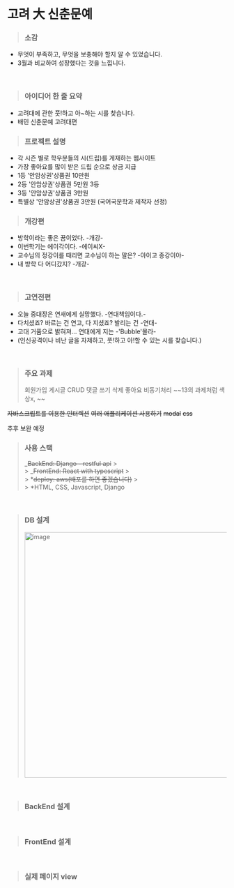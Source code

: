 # 고려 大 신춘문예

> ### 소감

- 무엇이 부족하고, 무엇을 보충해야 할지 알 수 있었습니다.
- 3월과 비교하여 성장했다는 것을 느낍니다.

<br/>

> ### 아이디어 한 줄 요약

- 고려대에 관한 풋!하고 아~하는 시를 찾습니다.
- 배민 신춘문예 고려대편
  <br/>

> ### 프로젝트 설명

- 각 시즌 별로 학우분들의 시(드립)를 게재하는 웹사이트
- 가장 좋아요를 많이 받은 드립 순으로 상금 지급
- 1등 '안암상권'상품권 10만원
- 2등 '안암상권'상품권 5만원 3등
- 3등 '안암상권'상품권 3만원
- 특별상 '안암상권'상품권 3만원 (국어국문학과 제작자 선정)

> ### 개강편

- 방학이라는 좋은 꿈이었다. -개강-
- 이번학기는 에이각이다. -에이씨X-
- 교수님의 정강이를 때리면 교수님이 하는 말은? -아이고 종강이야-
- 내 방학 다 어디갔지? -개강-

<br/>

> ### 고연전편

- 오늘 중대장은 연새에게 실망했다. -연대책임이다.-
- 다치셨죠? 바르는 건 연고, 다 지셨죠? 발리는 건 -연대-
- 고대 거품으로 밝혀져... 연대에게 지는 -'Bubble'몰라-
- (인신공격이나 비난 글을 자제하고, 풋!하고 아!할 수 있는 시를 찾습니다.)

<br/>

> ### 주요 과제
>
> 회원가입
> 게시글 CRUD
> 댓글 쓰기 삭제
> 좋아요 비동기처리 ~~13의 과제처럼 색상x, ~~

~~자바스크립트를 이용한 인터렉션~~
~~여러 애플리케이션 사용하기~~
~~modal~~
~~css~~

추후 보완 예정

> ### 사용 스택
>
> _~~BackEnd: Django - restful api~~ > <br/> > _~~FrontEnd: React with typescript~~ > <br/> > *~~deploy: aws(배포를 하면 좋겠습니다)~~ > <br/> > *HTML, CSS, Javascript, Django

<br/>

> ### DB 설계
>
> <img width="563" alt="image" src="https://user-images.githubusercontent.com/55613446/183372232-610dea0a-abd6-4aa4-99ca-53e8c4bb82b6.png">

<br/>

> ### BackEnd 설계

<br/>

> ### FrontEnd 설계

<br/>

> ### 실제 페이지 view

<br/>
